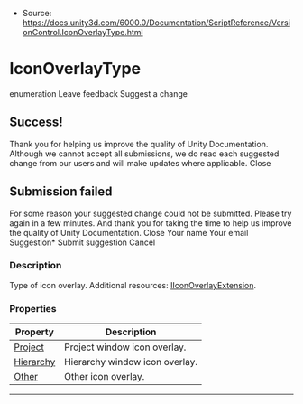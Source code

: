 * Source: https://docs.unity3d.com/6000.0/Documentation/ScriptReference/VersionControl.IconOverlayType.html

# IconOverlayType
enumeration
Leave feedback
Suggest a change
## Success!
Thank you for helping us improve the quality of Unity Documentation. Although we cannot accept all submissions, we do read each suggested change from our users and will make updates where applicable.
Close
## Submission failed
For some reason your suggested change could not be submitted. Please <a>try again</a> in a few minutes. And thank you for taking the time to help us improve the quality of Unity Documentation.
Close
Your name Your email Suggestion* Submit suggestion
Cancel
### Description
Type of icon overlay.
Additional resources: [IIconOverlayExtension](https://docs.unity3d.com/6000.0/Documentation/ScriptReference/VersionControl.IIconOverlayExtension.html).
### Properties
Property | Description  
---|---  
[Project](https://docs.unity3d.com/6000.0/Documentation/ScriptReference/VersionControl.IconOverlayType.Project.html) | Project window icon overlay.  
[Hierarchy](https://docs.unity3d.com/6000.0/Documentation/ScriptReference/VersionControl.IconOverlayType.Hierarchy.html) | Hierarchy window icon overlay.  
[Other](https://docs.unity3d.com/6000.0/Documentation/ScriptReference/VersionControl.IconOverlayType.Other.html) | Other icon overlay.  
* * *
